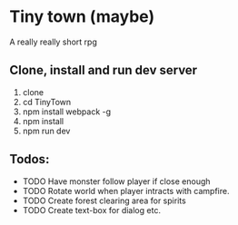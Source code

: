 # Tiny town (maybe)
A really really short rpg

## Clone, install and run dev server
1. clone
2. cd TinyTown
3. npm install webpack -g
4. npm install
5. npm run dev

## Todos:
* TODO Have monster follow player if close enough
* TODO Rotate world when player intracts with campfire.
* TODO Create forest clearing area for spirits
* TODO Create text-box for dialog etc.
